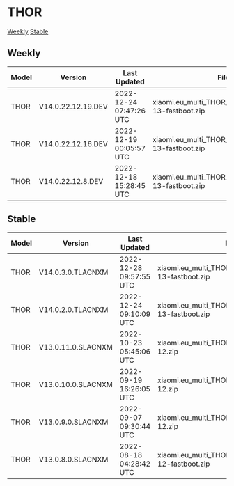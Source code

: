 # THOR
[Weekly](#Weekly)  [Stable](#Stable)
## Weekly
| Model | Version | Last Updated | File Name | Size | Download Link |
| ---- | ---- | ---- | ---- | ---- | ---- |
| THOR | V14.0.22.12.19.DEV | 2022-12-24 07:47:26 UTC | xiaomi.eu_multi_THOR_V14.0.22.12.19.DEV_v14-13-fastboot.zip | 5.3 GB | [SourceForge](https://sourceforge.net/projects/xiaomi-eu-multilang-miui-roms/files/xiaomi.eu/MIUI-WEEKLY-RELEASES/V14.0.22.12.19.DEV/xiaomi.eu_multi_THOR_V14.0.22.12.19.DEV_v14-13-fastboot.zip/download) |
| THOR | V14.0.22.12.16.DEV | 2022-12-19 00:05:57 UTC | xiaomi.eu_multi_THOR_V14.0.22.12.16.DEV_v14-13-fastboot.zip | 5.3 GB | [SourceForge](https://sourceforge.net/projects/xiaomi-eu-multilang-miui-roms/files/xiaomi.eu/MIUI-WEEKLY-RELEASES/V14.0.22.12.16.DEV/xiaomi.eu_multi_THOR_V14.0.22.12.16.DEV_v14-13-fastboot.zip/download) |
| THOR | V14.0.22.12.8.DEV | 2022-12-18 15:28:45 UTC | xiaomi.eu_multi_THOR_V14.0.22.12.8.DEV_v14-13-fastboot.zip | 5.3 GB | [SourceForge](https://sourceforge.net/projects/xiaomi-eu-multilang-miui-roms/files/xiaomi.eu/MIUI-WEEKLY-RELEASES/V14.0.22.12.8.DEV/xiaomi.eu_multi_THOR_V14.0.22.12.8.DEV_v14-13-fastboot.zip/download) |
## Stable
| Model | Version | Last Updated | File Name | Size | Download Link |
| ---- | ---- | ---- | ---- | ---- | ---- |
| THOR | V14.0.3.0.TLACNXM | 2022-12-28 09:57:55 UTC | xiaomi.eu_multi_THOR_V14.0.3.0.TLACNXM_v14-13-fastboot.zip | 5.3 GB | [SourceForge](https://sourceforge.net/projects/xiaomi-eu-multilang-miui-roms/files/xiaomi.eu/MIUI-STABLE-RELEASES/MIUIv14/xiaomi.eu_multi_THOR_V14.0.3.0.TLACNXM_v14-13-fastboot.zip/download) |
| THOR | V14.0.2.0.TLACNXM | 2022-12-24 09:10:09 UTC | xiaomi.eu_multi_THOR_V14.0.2.0.TLACNXM_v14-13-fastboot.zip | 5.3 GB | [SourceForge](https://sourceforge.net/projects/xiaomi-eu-multilang-miui-roms/files/xiaomi.eu/MIUI-STABLE-RELEASES/MIUIv14/xiaomi.eu_multi_THOR_V14.0.2.0.TLACNXM_v14-13-fastboot.zip/download) |
| THOR | V13.0.11.0.SLACNXM | 2022-10-23 05:45:06 UTC | xiaomi.eu_multi_THOR_V13.0.11.0.SLACNXM_v13-12.zip | 4.8 GB | [SourceForge](https://sourceforge.net/projects/xiaomi-eu-multilang-miui-roms/files/xiaomi.eu/MIUI-STABLE-RELEASES/MIUIv13/xiaomi.eu_multi_THOR_V13.0.11.0.SLACNXM_v13-12.zip/download) |
| THOR | V13.0.10.0.SLACNXM | 2022-09-19 16:26:05 UTC | xiaomi.eu_multi_THOR_V13.0.10.0.SLACNXM_v13-12.zip | 4.8 GB | [SourceForge](https://sourceforge.net/projects/xiaomi-eu-multilang-miui-roms/files/xiaomi.eu/MIUI-STABLE-RELEASES/MIUIv13/xiaomi.eu_multi_THOR_V13.0.10.0.SLACNXM_v13-12.zip/download) |
| THOR | V13.0.9.0.SLACNXM | 2022-09-07 09:30:44 UTC | xiaomi.eu_multi_THOR_V13.0.9.0.SLACNXM_v13-12.zip | 4.8 GB | [SourceForge](https://sourceforge.net/projects/xiaomi-eu-multilang-miui-roms/files/xiaomi.eu/MIUI-STABLE-RELEASES/MIUIv13/xiaomi.eu_multi_THOR_V13.0.9.0.SLACNXM_v13-12.zip/download) |
| THOR | V13.0.8.0.SLACNXM | 2022-08-18 04:28:42 UTC | xiaomi.eu_multi_THOR_V13.0.8.0.SLACNXM_v13-12-fastboot.zip | 5.2 GB | [SourceForge](https://sourceforge.net/projects/xiaomi-eu-multilang-miui-roms/files/xiaomi.eu/MIUI-STABLE-RELEASES/MIUIv13/xiaomi.eu_multi_THOR_V13.0.8.0.SLACNXM_v13-12-fastboot.zip/download) |

